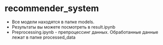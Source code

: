 # recommender_system

* Все модели находятся в папке models.
* Результаты вы можете посмотреть в result.ipynb
* Preprocessing.ipynb - препроцессинг данных. Обработанные данные лежат в папке processed_data
